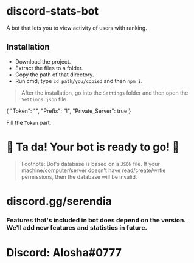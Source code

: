 # discord-stats-bot
A bot that lets you to view activity of users with ranking.

## Installation
* Download the project.
* Extract the files to a folder.
* Copy the path of that directory.
* Run cmd, type `cd path/you/copied` and then `npm i`.

> After the installation, go into the `Settings` folder and then open the `Settings.json` file.

{
    "Token": "",
    "Prefix": "!",
    "Private_Server": true
}

Fill the `Token` part.

# 🎉 Ta da! Your bot is ready to go! 🎉

> Footnote: Bot's database is based on a `JSON` file. If your machine/computer/server doesn't have read/create/wrtie permissions, then the database will be invalid.


# discord.gg/serendia

### Features that's included in bot does depend on the version. We'll add new features and statistics in future.

# Discord: Alosha#0777
